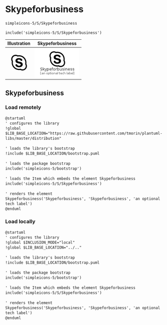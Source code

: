 # Skypeforbusiness


```text
simpleicons-5/S/Skypeforbusiness
```

```text
include('simpleicons-5/S/Skypeforbusiness')
```



| Illustration | Skypeforbusiness |
| :---: | :---: |
| ![illustration for Illustration](../../simpleicons-5/S/Skypeforbusiness.png) | ![illustration for Skypeforbusiness](../../simpleicons-5/S/Skypeforbusiness.Local.png) |




## Skypeforbusiness

### Load remotely
```plantuml
@startuml
' configures the library
!global $LIB_BASE_LOCATION="https://raw.githubusercontent.com/tmorin/plantuml-libs/master/distribution"

' loads the library's bootstrap
!include $LIB_BASE_LOCATION/bootstrap.puml

' loads the package bootstrap
include('simpleicons-5/bootstrap')

' loads the Item which embeds the element Skypeforbusiness
include('simpleicons-5/S/Skypeforbusiness')

' renders the element
Skypeforbusiness('Skypeforbusiness', 'Skypeforbusiness', 'an optional tech label')
@enduml
```

### Load locally
```plantuml
@startuml
' configures the library
!global $INCLUSION_MODE="local"
!global $LIB_BASE_LOCATION="../.."

' loads the library's bootstrap
!include $LIB_BASE_LOCATION/bootstrap.puml

' loads the package bootstrap
include('simpleicons-5/bootstrap')

' loads the Item which embeds the element Skypeforbusiness
include('simpleicons-5/S/Skypeforbusiness')

' renders the element
Skypeforbusiness('Skypeforbusiness', 'Skypeforbusiness', 'an optional tech label')
@enduml
```

